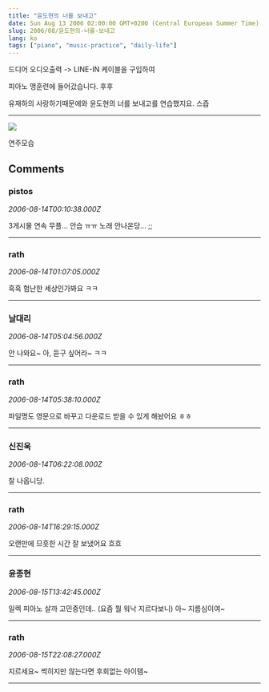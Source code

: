 ```yaml
---
title: "윤도현의 너를 보내고"
date: Sun Aug 13 2006 02:00:00 GMT+0200 (Central European Summer Time)
slug: 2006/08/윤도현의-너를-보내고
lang: ko
tags: ["piano", "music-practice", "daily-life"]
---
```


드디어 오디오출력 -> LINE-IN 케이블을 구입하여

피아노 맹훈련에 들어갔습니다. 후후 

유재하의 사랑하기때문에와 윤도현의 너를 보내고를 연습했지요.  스즙

-----------------------------------------------------------

![](/img/rath_piano01.jpg)

연주모습

## Comments

### pistos
*2006-08-14T00:10:38.000Z*

3게시물 연속 무플... 안습 ㅠㅠ
노래 안나온당... ;;

---

### rath
*2006-08-14T01:07:05.000Z*

흑흑 험난한 세상인가봐요 ㅋㅋ

---

### 날대리
*2006-08-14T05:04:56.000Z*

안 나와요~ 아, 듣구 싶어라~ ㅋㅋ

---

### rath
*2006-08-14T05:38:10.000Z*

파일명도 영문으로 바꾸고 다운로드 받을 수 있게 해놨어요 ㅎㅎ

---

### 신진욱
*2006-08-14T06:22:08.000Z*

잘 나옵니당.

---

### rath
*2006-08-14T16:29:15.000Z*

오랜만에 므흣한 시간 잘 보냈어요 흐흐

---

### 윤종현
*2006-08-15T13:42:45.000Z*

일렉 피아노 살까 고민중인데.. (요즘 뭘 워낙 지르다보니)
아~ 지름심이여~

---

### rath
*2006-08-15T22:08:27.000Z*

지르세요~ 썩히지만 않는다면 후회없는 아이템~

---
